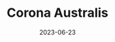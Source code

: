 ---
title: "Corona Australis"
cc-type: constellation
borders:
  - Ara
  - Sagittarius
  - Scorpius
  - Telescopium
date: 2023-06-23
hashtag: corona-australis
related:
  - Corona Borealis
subdivision-of:
  - southern celestial hemisphere
tags:
  - constellation
---